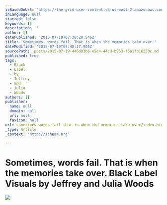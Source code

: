 ```yaml
---
isBasedOnUrl: 'https://the-grid-user-content.s3-us-west-2.amazonaws.com/4ee98c56-bbff-4bbc-b3ad-1c6972b4db5b.gif'
inLanguage: null
starred: false
keywords: []
description: ''
author: []
datePublished: '2015-07-19T07:30:28.546Z'
title: 'Sometimes, words fail. That is when the memories take over.'
dateModified: '2015-07-19T07:48:17.905Z'
sourcePath: _posts/2015-07-19-446d93b6-e5e4-44cd-b963-f5a1fb16250c.md
published: true
tags:
  - Black
  - Label
  - by
  - Jeffrey
  - and
  - Julia
  - Woods
authors: []
publisher:
  name: null
  domain: null
  url: null
  favicon: null
url: sometimes-words-fail-that-is-when-the-memories-take-over/index.html
_type: Article
_context: 'http://schema.org'

---
```

# **Sometimes, words fail. That is when the memories take over. Black Label Visuals by Jeffrey and Julia Woods**
![](https://the-grid-user-content.s3-us-west-2.amazonaws.com/4ee98c56-bbff-4bbc-b3ad-1c6972b4db5b.gif)